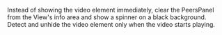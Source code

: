 Instead of showing the video element immediately,
clear the PeersPanel from the View's info area
and show a spinner on a black background.
Detect and unhide the video element
only when the video starts playing.
